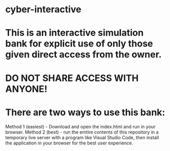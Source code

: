 # cyber-interactive
# This is an interactive simulation bank for explicit use of only those given direct access from the owner. 

# DO NOT SHARE ACCESS WITH ANYONE!

# There are two ways to use this bank: 
Method 1 (easiest) - Download and open the index.html and run in your browser. 
Method 2 (best) - run the emtire contents of this repository in a temporary live server with a program like Visual Studio Code, then install the application in your browser for the best user experience. 
